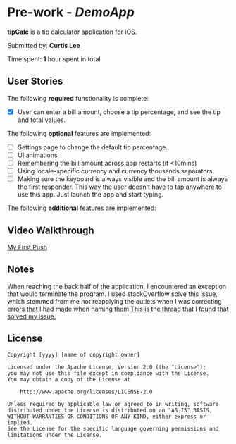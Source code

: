 # Pre-work - *DemoApp*

**tipCalc** is a tip calculator application for iOS.

Submitted by: **Curtis Lee**

Time spent: **1** hour spent in total

## User Stories

The following **required** functionality is complete:

* [X] User can enter a bill amount, choose a tip percentage, and see the tip and total values.

The following **optional** features are implemented:
* [ ] Settings page to change the default tip percentage.
* [ ] UI animations
* [ ] Remembering the bill amount across app restarts (if <10mins)
* [ ] Using locale-specific currency and currency thousands separators.
* [ ] Making sure the keyboard is always visible and the bill amount is always the first responder. This way the user doesn't have to tap anywhere to use this app. Just launch the app and start typing.

The following **additional** features are implemented:

## Video Walkthrough 

[My First Push](http://g.recordit.co/SDPbixNNcq.gif)

## Notes

When reaching the back half of the application, I encountered an exception that would terminate the program. I used stackOverflow 
solve this issue, which stemmed from me not reapplying the outlets when I was correcting errors that I had made when naming 
them.[This is the thread that I found that solved my issue.](https://stackoverflow.com/questions/26442414/libcabi-dylib-terminating-with-uncaught-exception-of-type-nsexception-lldb)

## License

    Copyright [yyyy] [name of copyright owner]

    Licensed under the Apache License, Version 2.0 (the "License");
    you may not use this file except in compliance with the License.
    You may obtain a copy of the License at

        http://www.apache.org/licenses/LICENSE-2.0

    Unless required by applicable law or agreed to in writing, software
    distributed under the License is distributed on an "AS IS" BASIS,
    WITHOUT WARRANTIES OR CONDITIONS OF ANY KIND, either express or implied.
    See the License for the specific language governing permissions and
    limitations under the License.
